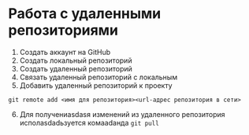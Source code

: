 # Работа с удаленными репозиториями
1. Создать аккаунт на GitHub
2. Создать локальный репозиторий
3. Создать удаленный репозиторий
4. Связать удаленный репозиторий с локальным
5. Добавить удаленный репозиторий к проекту
```
git remote add <имя для репозитория><url-адрес репозитория в сети>
```
6. Для получениasdasя изменений из удаленного репозитория исполasdadьзуется комаadaнда `git pull`